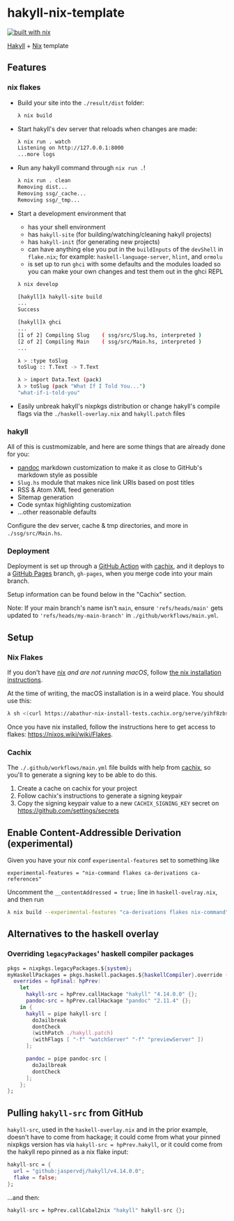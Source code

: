 # hakyll-nix-template

[![built with nix](https://builtwithnix.org/badge.svg)](https://builtwithnix.org)

[Hakyll](https://jaspervdj.be/hakyll/) + [Nix](https://nixos.org) template

## Features

### nix flakes

* Build your site into the `./result/dist` folder:
  ```sh
  λ nix build
  ```
* Start hakyll's dev server that reloads when changes are made:
  ```sh
  λ nix run . watch
  Listening on http://127.0.0.1:8000
  ...more logs
  ```
* Run any hakyll command through `nix run .`!
  ```sh
  λ nix run . clean
  Removing dist...
  Removing ssg/_cache...
  Removing ssg/_tmp...
  ```
* Start a development environment that
  * has your shell environment
  * has `hakyll-site` (for building/watching/cleaning hakyll projects)
  * has `hakyll-init` (for generating new projects)
  * can have anything else you put in the `buildInputs` of the `devShell` in
    `flake.nix`; for example: `haskell-language-server`, `hlint`, and `ormolu`
  * is set up to run `ghci` with some defaults and the modules loaded so you can
    make your own changes and test them out in the ghci REPL

  ```sh
  λ nix develop

  [hakyll]λ hakyll-site build
  ...
  Success

  [hakyll]λ ghci
  ...
  [1 of 2] Compiling Slug    ( ssg/src/Slug.hs, interpreted )
  [2 of 2] Compiling Main    ( ssg/src/Main.hs, interpreted )
  ...

  λ > :type toSlug
  toSlug :: T.Text -> T.Text

  λ > import Data.Text (pack)
  λ > toSlug (pack "What If I Told You...")
  "what-if-i-told-you"
  ```
* Easily unbreak hakyll's nixpkgs distribution or change hakyll's compile flags
via the `./haskell-overlay.nix` and `hakyll.patch` files

### hakyll

All of this is custmomizable, and here are some things that are already done for
you:

* [pandoc](https://github.com/jgm/pandoc/) markdown customization to make it as
  close to GitHub's markdown style as possible
* `Slug.hs` module that makes nice link URIs based on post titles
* RSS & Atom XML feed generation
* Sitemap generation
* Code syntax highlighting customization
* ...other reasonable defaults

Configure the dev server, cache & tmp directories, and more in
`./ssg/src/Main.hs`.

### Deployment

Deployment is set up through a [GitHub
Action](https://github.com/features/actions) with [cachix](https://cachix.org),
and it deploys to a [GitHub Pages](https://pages.github.com/) branch,
`gh-pages`, when you merge code into your main branch.

Setup information can be found below in the "Cachix" section.

Note: If your main branch's name isn't `main`, ensure `'refs/heads/main'` gets
updated to `'refs/heads/my-main-branch'` in `./github/workflows/main.yml`.

## Setup

### Nix Flakes

If you don't have [nix](https://nixos.org) _and are not running macOS_, follow
[the nix installation instructions](https://nixos.org/download.html).

At the time of writing, the macOS installation is in a weird place. You should
use this:

```sh
λ sh <(curl https://abathur-nix-install-tests.cachix.org/serve/yihf8zbs0jwph2rs9qfh80dnilijxdi2/install) --tarball-url-prefix https://abathur-nix-install-tests.cachix.org/serve
```

Once you have nix installed, follow the instructions here to get access to
flakes: https://nixos.wiki/wiki/Flakes.

### Cachix

The `./.github/workflows/main.yml` file builds with help from
[cachix](https://app.cachix.org), so you'll to generate a signing key to be able
to do this.

1. Create a cache on cachix for your project
1. Follow cachix's instructions to generate a signing keypair
1. Copy the signing keypair value to a new `CACHIX_SIGNING_KEY` secret on
   https://github.com/settings/secrets

## Enable Content-Addressible Derivation (experimental)

Given you have your nix conf `experimental-features` set to something like

```
experimental-features = "nix-command flakes ca-derivations ca-references"
```

Uncomment the `__contentAddressed = true;` line in `haskell-ovelray.nix`, and
then run

```sh
λ nix build --experimental-features "ca-derivations flakes nix-command"
```

## Alternatives to the haskell overlay

### Overriding `legacyPackages`' haskell compiler packages

```nix
pkgs = nixpkgs.legacyPackages.${system};
myHaskellPackages = pkgs.haskell.packages.${haskellCompiler}.override {
  overrides = hpFinal: hpPrev:
    let
      hakyll-src = hpPrev.callHackage "hakyll" "4.14.0.0" {};
      pandoc-src = hpPrev.callHackage "pandoc" "2.11.4" {};
    in {
      hakyll = pipe hakyll-src [
        doJailbreak
        dontCheck
        (withPatch ./hakyll.patch)
        (withFlags [ "-f" "watchServer" "-f" "previewServer" ])
      ];

      pandoc = pipe pandoc-src [
        doJailbreak
        dontCheck
      ];
    };
};
```

## Pulling `hakyll-src` from GitHub

`hakyll-src`, used in the `haskell-overlay.nix` and in the prior example,
doesn't have to come from hackage; it could come from what your pinned nixpkgs
version has via `hakyll-src = hpPrev.hakyll`, or it could come from the hakyll
repo pinned as a nix flake input:

```nix
hakyll-src = {
  url = "github:jaspervdj/hakyll/v4.14.0.0";
  flake = false;
};
```

...and then:

```nix
hakyll-src = hpPrev.callCabal2nix "hakyll" hakyll-src {};
```
